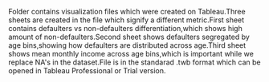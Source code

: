Folder contains visualization files which were created on Tableau.Three sheets are created in the file which signify a different metric.First sheet contains defaulters vs non-defaulters differentiation,which shows high amount of non-defaulters.Second sheet shows defaulters segregated by age bins,showing how defaulters are distributed across age.Third sheet shows mean monthly income across age bins,which is important while we replace NA's in the dataset.File is in the standarad .twb format which can be opened in Tableau Professional or Trial version.
